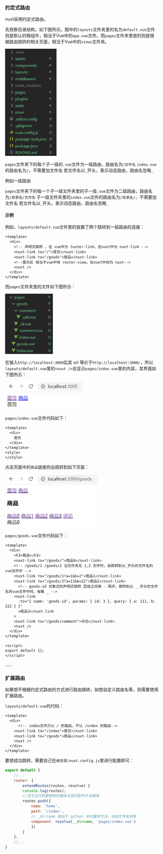 ### 约定式路由

nuxt采用约定式路由。

先观察目录结构，如下图所示。图中的`layouts`文件夹里的名为`default.vue`文件则是默认的根组件，相当于Vue中的`app.vue`文件。而`pages`文件夹里放的则是根据路由跳转的相关页面，相当于Vue中的`views`文件夹。

<img src=".\pictures\1\目录结构.png" alt="目录结构" style="zoom:80%;" />



`pages`文件夹下的每个子一级的`.vue`文件为一级路由，路由名为`/文件名`
`index.vue`的路由名为`/`，不需要加文件名
若文件名以`_`开头，表示动态路由，路由名忽略`_`

例如一级路由

`pages`文件夹下的每一个子一级文件夹里的子一级`.vue`文件为二级路由，路由名为`/目录名/文件名`
子一级文件夹里的`index.vue`文件的路由名为`/目录名/`，不需要加文件名
若文件名以`_`开头，表示动态路由，路由名忽略`_`

#### 示例

例如，`layouts/default.vue`文件里的放置了两个跳转到一级路由的连接：

```vue
<template>
  <div>
    <!-- 声明式跳转 ，在 vue中为 touter-link，在nuxt中为 nuxt-link -->
    <nuxt-link to="/">首页</nuxt-link>
    <nuxt-link to="/goods">商品</nuxt-link>
    <!--展示区 相当于vue中地 router-view，在nuxt中则为 nuxt-->
    <nuxt />
  </div>
</template>
```

而`pages`文件夹里的文件如下图所示：

<img src=".\pictures\1\pages.png" alt="pages" style="zoom:80%;" />

在输入`http://localhost:3000`后其 url 等价于`http://localhost:3000/`，所以`layouts/default.vue`里的`<nuxt />`会显示`pages/index.vue`里的内容，其界面如下图所示：

<img src=".\pictures\1\default.png" alt="default" style="zoom:80%;" />

`pages/index.vue`文件代码如下：

```vue
<template>
  <div>
    首页
  </div>
</template>
<style>
</style>
```

点击页面中的`商品`链接则会跳转到如下页面：

<img src=".\pictures\1\product.png" alt="product" style="zoom:80%;" />

`pages/goods.vue`文件代码如下：

```vue
<template>
  <div>
    <h3>商品</h3>
    <nuxt-link to="/goods/">商品0</nuxt-link>
    <!-- /goods/1 /goods/2 当文件夹无 1,2 文件时，会跳转到以_开头的文件名的vue文件中 -->
    <nuxt-link to="/goods/1?a=1&b=2">商品1</nuxt-link>
    <nuxt-link to="/goods/2?a=11&b=22">商品2</nuxt-link>
      <!-- goods-id 对象式的声明式跳转 层级之间用 - 隔开，跳转到以 _ 开头的文件名的vue文件中时，省略 _ -->
    <nuxt-link
      :to="{ name: 'goods-id', params: { id: 3 }, query: { a: 111, b: 222 } }"
      >商品3</nuxt-link
    >
    <nuxt-link to="/goods/comment">评论</nuxt-link>
    <nuxt />
  </div>
</template>

<script>
export default {};
</script>
```

......

### 扩展路由

如果想不根据约定式路由的方式进行路由跳转，如想自定义路由名等，则需要使用扩展路由。

`layouts/default.vue`的代码：

```vue
<template>
  <div>
      <!-- index文件只认 / 的路由，不认 /index 的路由-->
    <nuxt-link to="/index">首页</nuxt-link>
    <nuxt-link to="/goods">商品</nuxt-link>
    <nuxt />
  </div>
</template>
```

要想成功跳转，需要自己在`根目录/nuxt.config.js`里进行配置即可：

```js
export default {
    //...
    router: {
		extendRoutes(routes, resolve) {
		console.log(routes);
        //该方法只有要跳转的路由与其匹配时才会触发
		routes.push({
			name: 'home',
			path: '/index',
            //__dirname 类似于 python 中的魔术方法，当前文件夹目录
			component: resolve(__dirname, 'pages/index.vue')
			})
		}
	},
    //...
}
```

